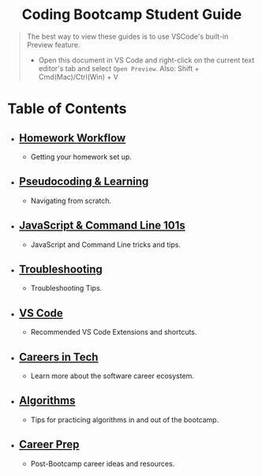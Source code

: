 <h1 align="center">Coding Bootcamp Student Guide</h1>

> The best way to view these guides is to use VSCode's built-in Preview feature.
>
> - Open this document in VS Code and right-click on the current text editor's tab and select `Open Preview`.
>   Also: Shift + Cmd(Mac)/Ctrl(Win) + V
>   <br>

# Table of Contents

- ## [Homework Workflow](./homework.md)
    - Getting your homework set up.
- ## [Pseudocoding & Learning](./pseudocoding-and-learning.md)
    - Navigating from scratch. 
- ## [JavaScript & Command Line 101s](./javascript-and-command-line.md)
    - JavaScript and Command Line tricks and tips. 
- ## [Troubleshooting](./troubleshooting.md)
    - Troubleshooting Tips.
- ## [VS Code](./vscode.md)
    - Recommended VS Code Extensions and shortcuts.
- ## [Careers in Tech](./tech-careers.md)
    - Learn more about the software career ecosystem.
- ## [Algorithms](./algorithms.md)
    - Tips for practicing algorithms in and out of the bootcamp.
- ## [Career Prep](./career-resources.md)
    - Post-Bootcamp career ideas and resources.
